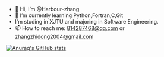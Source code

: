 - 👋 Hi, I’m @Harbour-zhang
- 🌱 I’m currently learning Python,Fortran,C,Git
- I'm studing in XJTU and majoring in Software Engineering.
- 📫 How to reach me: 814287468@qq.com or zhangzhidong2004@gmail.com

<!---
Harbour-z/Harbour-z is a ✨ special ✨ repository because its `README.md` (this file) appears on your GitHub profile.
You can click the Preview link to take a look at your changes.
--->

[![Anurag's GitHub stats](https://github-readme-stats.vercel.app/api?username=Harbour-z)](https://github.com/anuraghazra/github-readme-stats)
